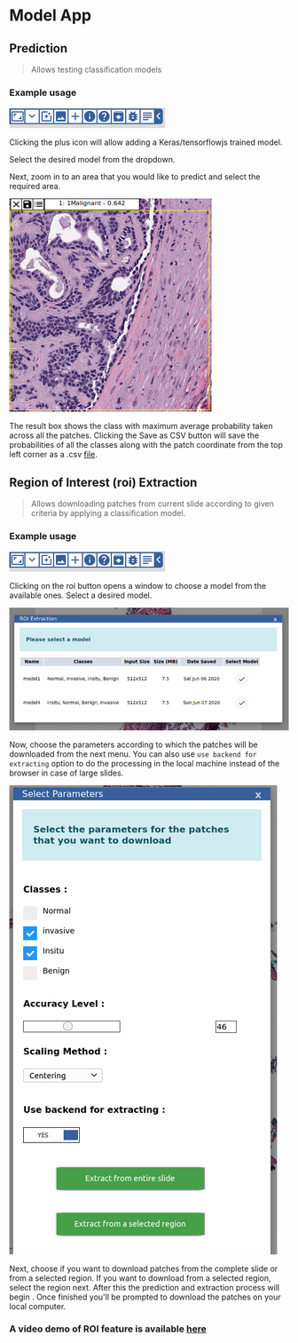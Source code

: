 # Model App

## Prediction

> Allows testing classification models


### Example usage

![toolbar button](assets/toolbar.png)


Clicking the plus icon will allow adding a Keras/tensorflowjs trained model.

Select the desired model from the dropdown.

Next, zoom in to an area that you would like to predict and select the required area.

![Predictions](assets/prediction.png)

The result box shows the class with maximum average probability taken across all the patches. Clicking the Save as CSV button will save the probabilities of all the classes along with the patch coordinate from the top left corner as a .csv [file](assets/eg.csv).


## Region of Interest (roi) Extraction

> Allows downloading patches from current slide according to given criteria by applying a classification model.


### Example usage 

![toolbar button](assets/toolbar.png)

Clicking on the roi button opens a window to choose a model from the available ones. Select a desired model.

![model select button](assets/modelSelect.png)


Now, choose the parameters according to which the patches will be downloaded from the next menu. You can also use ``` use backend for extracting ``` option to do the processing in the local machine instead of the browser in case of large slides.

![param select button](assets/params.png)


Next, choose if you want to download patches from the complete slide or from a selected region. If you want to download from a selected region, select the region next. After this the prediction and extraction process will begin . Once finished you'll be prompted to download the patches on your local computer. 


### A video demo of ROI feature is available [here](https://www.youtube.com/watch?v=cxE4JAACWi0)
